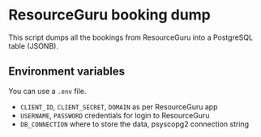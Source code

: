 # ResourceGuru booking dump

This script dumps all the bookings from ResourceGuru into a PostgreSQL table (JSONB).

## Environment variables

You can use a `.env` file.

- `CLIENT_ID`, `CLIENT_SECRET`, `DOMAIN` as per ResourceGuru app
- `USERNAME`, `PASSWORD` credentials for login to ResourceGuru
- `DB_CONNECTION` where to store the data, psyscopg2 connection string
